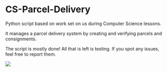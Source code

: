 # CS-Parcel-Delivery

Python script based on work set on us during Computer Science lessons.

It manages a parcel delivery system by creating and verifying parcels and consignments.

The script is mostly done! All that is left is testing. If you spot any issues, feel free to report them.

![](https://www.python.org/static/apple-touch-icon-144x144-precomposed.png)
